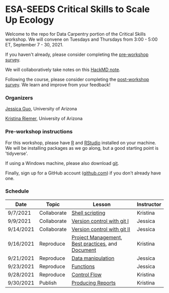 # ESA-SEEDS Critical Skills to Scale Up Ecology
Welcome to the repo for Data Carpentry portion of the Critical Skills workshop. We will convene on Tuesdays and Thursdays from 3:00 - 5:00 ET, September 7 - 30, 2021. 

If you haven't already, please consider completing the [pre-workshop survey](). 

We will collaboratively take notes on this [HackMD note](https://hackmd.io/1I-tEmTaReWjZJXrC-OQOA). 

Following the course, please consider completing the [post-workshop survey](). We learn and improve from your feedback!

### Organizers
[Jessica Guo](mailto:jessicaguo@email.arizona.edu), University of Arizona

[Kristina Riemer](mailto:kristinariemer@email.arizona.edu), University of Arizona

### Pre-workshop instructions
For this workshop, please have [R](https://www.r-project.org) and [RStudio](https://www.rstudio.com/products/rstudio/download/) installed on your machine. We will be installing packages as we go along, but a good starting point is 'tidyverse'. 

If using a Windows machine, please also download [git](http://git-scm.com/). 

Finally, sign up for a GitHub account ([github.com](https://github.com/)) if you don't already have one.

### Schedule
| Date  | Topic | Lesson   |  Instructor	 |
|---|---|---|---|
| 9/7/2021  | Collaborate | [Shell scripting](http://swcarpentry.github.io/shell-novice/)  | Kristina |
| 9/9/2021 | Collaborate | [Version control with git I](http://swcarpentry.github.io/git-novice/) | Jessica | 
| 9/14/2021  | Collaborate | [Version control with git II](http://swcarpentry.github.io/git-novice/)  | Jessica |
| 9/16/2021  | Reproduce | [Project Management](http://swcarpentry.github.io/r-novice-gapminder/02-project-intro/index.html),  [Best practices](http://swcarpentry.github.io/r-novice-inflammation/06-best-practices-R/index.html), and [Document]() | Kristina |
| 9/21/2021 | Reproduce | [Data manipulation](https://datacarpentry.org/R-ecology-lesson/03-dplyr.html)  | Jessica |
| 9/23/2021 | Reproduce | [Functions](https://swcarpentry.github.io/r-novice-gapminder/10-functions/index.html)  | Jessica |
| 9/28/2021 | Reproduce | [Control Flow](https://swcarpentry.github.io/r-novice-gapminder/07-control-flow/index.html) | Kristina |
| 9/30/2021 | Publish | [Producing Reports](http://swcarpentry.github.io/r-novice-gapminder/15-knitr-markdown/index.html)  | Kristina |


